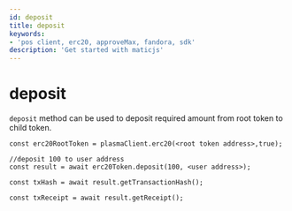 ```yaml
---
id: deposit
title: deposit
keywords: 
- 'pos client, erc20, approveMax, fandora, sdk'
description: 'Get started with maticjs'
---
```


# deposit

`deposit` method can be used to deposit required amount from root token to child token.

```
const erc20RootToken = plasmaClient.erc20(<root token address>,true);

//deposit 100 to user address
const result = await erc20Token.deposit(100, <user address>);

const txHash = await result.getTransactionHash();

const txReceipt = await result.getReceipt();

```
